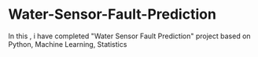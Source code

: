 # Water-Sensor-Fault-Prediction
In this , i have completed "Water Sensor Fault Prediction" project based on Python, Machine Learning, Statistics
